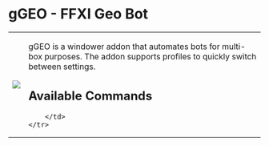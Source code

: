 # gGEO - FFXI Geo Bot
<table>
	<tr>
		<td><img style="float:left" src="https://i.imgur.com/jWqFHQ9.png"></img>
		<td>
			<p>gGEO is a windower addon that automates bots for multi-box purposes. The addon supports profiles to quickly switch between settings.</p>
			<h2>Available Commands</h2>
			
		</td>
	</tr>
</table>
